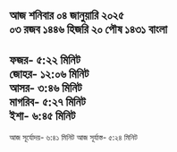 আজ শনিবার
০৪ জানুয়ারি ২০২৫   
০৩ রজব ১৪৪৬ হিজরি 
২০ পৌষ ১৪৩১ বাংলা       
-------------------      
ফজর- ৫:২২ মিনিট      
জোহর- ১২:০৬ মিনিট      
আসর- ৩:৪৬ মিনিট      
মাগরিব- ৫:২৭ মিনিট     
ইশা- ৬:৪৫ মিনিট     
--------------------      
আজ সূর্যোদয়- ৬:৪১ মিনিট
আজ সূর্যাস্ত- ৫:২৪ মিনিট
